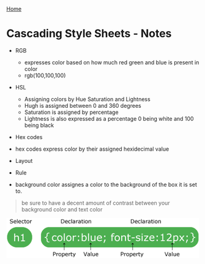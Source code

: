 [Home](README.md)


# Cascading Style Sheets - Notes

- RGB
  - expresses color based on how much red green and blue is present in color 
  - rgb(100,100,100)
- HSL
  - Assigning colors by Hue Saturation and Lightness
  - Hugh is assigned between 0 and 360 degrees
  - Saturation is assigned by percentage
  - Lightness is also expressed as a percentage 0 being white and 100 being black
- Hex codes
 - hex codes express color by their assigned hexidecimal value
- Layout
- Rule

- background color assignes a color to the background of the box it is set to.

> be sure to have a decent amount of contrast between your background color and text color

![CSS syntax example](sel.gif) 